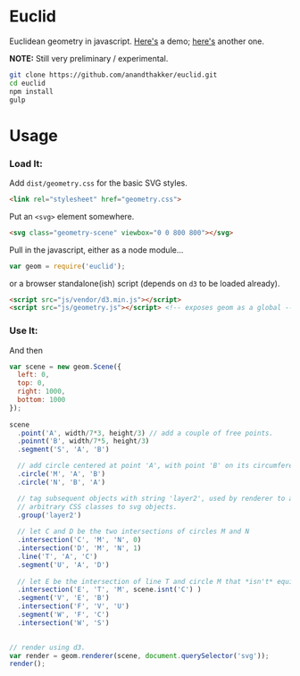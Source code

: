 # Euclid

Euclidean geometry in javascript.
[Here's](http://anandthakker.github.io/euclid/) a demo; [here's](http://anandthakker.github.io/euclid/background.html) another one.

**NOTE:** Still very preliminary / experimental.

```bash
git clone https://github.com/anandthakker/euclid.git
cd euclid
npm install
gulp
```

# Usage

### Load It:

Add `dist/geometry.css` for the basic SVG styles.
```html
<link rel="stylesheet" href="geometry.css">
```

Put an `<svg>` element somewhere.
```html
<svg class="geometry-scene" viewbox="0 0 800 800"></svg>
```

Pull in the javascript, either as a node module...

```javascript
var geom = require('euclid');
```

or a browser standalone(ish) script (depends on `d3` to be 
loaded already).

```html
<script src="js/vendor/d3.min.js"></script>
<script src="js/geometry.js"></script> <!-- exposes geom as a global -->
```

### Use It:

And then 
``` javascript
var scene = new geom.Scene({
  left: 0,
  top: 0,
  right: 1000,
  bottom: 1000
});
  
scene
  .point('A', width/7*3, height/3) // add a couple of free points.
  .poinnt('B', width/7*5, height/3)
  .segment('S', 'A', 'B')

  // add circle centered at point 'A', with point 'B' on its circumference.
  .circle('M', 'A', 'B')
  .circle('N', 'B', 'A')

  // tag subsequent objects with string 'layer2', used by renderer to add
  // arbitrary CSS classes to svg objects.
  .group('layer2')
  
  // let C and D be the two intersections of circles M and N
  .intersection('C', 'M', 'N', 0)
  .intersection('D', 'M', 'N', 1)
  .line('T', 'A', 'C')
  .segment('U', 'A', 'D')
  
  // let E be the intersection of line T and circle M that *isn't* equivalent to point C.
  .intersection('E', 'T', 'M', scene.isnt('C') )
  .segment('V', 'E', 'B')
  .intersection('F', 'V', 'U')
  .segment('W', 'F', 'C')
  .intersection('W', 'S')
  

// render using d3.
var render = geom.renderer(scene, document.querySelector('svg'));
render();
```
